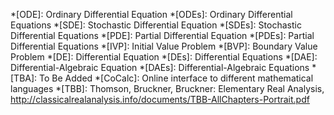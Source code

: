 *[ODE]: Ordinary Differential Equation
*[ODEs]: Ordinary Differential Equations
*[SDE]: Stochastic Differential Equation
*[SDEs]: Stochastic Differential Equations
*[PDE]: Partial Differential Equation
*[PDEs]: Partial Differential Equations
*[IVP]: Initial Value Problem
*[BVP]: Boundary Value Problem
*[DE]: Differential Equation
*[DEs]: Differential Equations
*[DAE]: Differential-Algebraic Equation
*[DAEs]: Differential-Algebraic Equations
*[TBA]: To Be Added
*[CoCalc]: Online interface to different mathematical languages
*[TBB]: Thomson, Bruckner, Bruckner: Elementary Real Analysis, http://classicalrealanalysis.info/documents/TBB-AllChapters-Portrait.pdf

